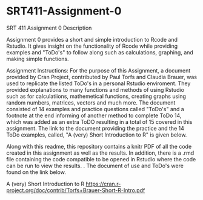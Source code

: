 # SRT411-Assignment-0
SRT 411 Assignment 0 Description 

Assignment 0 provides a short and simple introduction to Rcode and Rstudio. It gives insight on the functionality of Rcode while providing examples and "ToDo's" to follow along such as calculations, graphing, and making simple functions.

Assignment Instructions:
For the purpose of this Assignment, a document provided by Cran Project, contributed by Paul Torfs and Claudia Brauer, was used to replicate the listed ToDo's in a personal Rstudio enviroment. They provided explanations to many functions and methods of using Rstudio such as for calculatiions, mathemetical functions, creating graphs using random numbers, matrices, vectors and much more. The document consisted of 14 examples and practice questions called "ToDo's" and a footnote at the end informing of another method to complete ToDo 14, which was added as an extra ToDO resulting in a total of 15 covered in this assignment. The link to the document providing the practice and the 14 ToDo examples, called, "A (very) Short Introduction to R" is given below. 

Along with this readme, this repository contains a knitr PDF of all the code created in this assignment as well as the results. In addition, there is a .rmd file containing the code compatible to be opened in Rstudio where the code can be run to view the results.
.
The document of use and ToDo's were found on the link below. 

A (very) Short Introduction to R
https://cran.r-project.org/doc/contrib/Torfs+Brauer-Short-R-Intro.pdf
